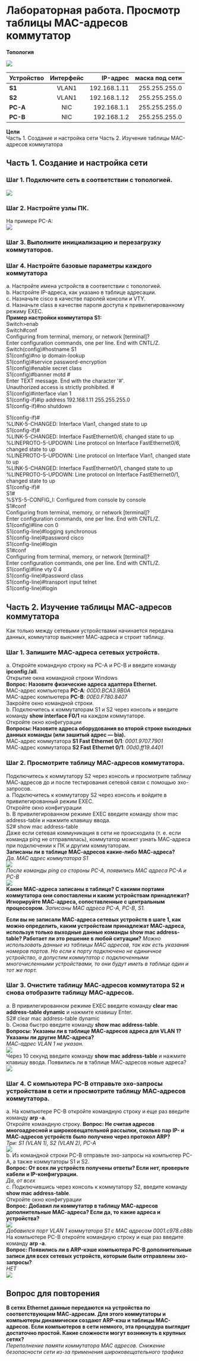# Лабораторная работа. Просмотр таблицы MAC-адресов коммутатор 
**Топология**  

![](https://github.com/Makentosh1600/studying_at_otus-/blob/main/Lab%201.2/JPG/1.png)  

| Устройство    | Интерфейс          | IP-адрес | маска под сети |
| ------------- |:------------------:| -----:| -----:|
| **S1**     | VLAN1   | 192.168.1.11 | 255.255.255.0 |
| **S2**     | VLAN1   | 192.168.1.12 | 255.255.255.0 |
| **PC-A**    | NIC |   192.168.1.1 | 255.255.255.0 |
| **PC-B**    | NIC |   192.168.1.2 | 255.255.255.0 |

**Цели**  
Часть 1. Создание и настройка сети
Часть 2. Изучение таблицы МАС-адресов коммутатора

## Часть 1. Создание и настройка сети  
### Шаг 1. Подключите сеть в соответствии с топологией.     
![](https://github.com/Makentosh1600/studying_at_otus-/blob/main/Lab%201.2/JPG/1.png)    
### Шаг 2. Настройте узлы ПК. 
На примере PC-A:   
![](https://github.com/Makentosh1600/studying_at_otus-/blob/main/Lab%201.2/JPG/2.png) 
### Шаг 3. Выполните инициализацию и перезагрузку коммутаторов.   
### Шаг 4. Настройте базовые параметры каждого коммутатора  
a.	Настройте имена устройств в соответствии с топологией.  
b.	Настройте IP-адреса, как указано в таблице адресации.  
c.	Назначьте cisco в качестве паролей консоли и VTY.  
d.	Назначьте class в качестве пароля доступа к привилегированному режиму EXEC.  
**Пример настройки коммутатора S1:**  
Switch>enab  
Switch#conf  
Configuring from terminal, memory, or network [terminal]?   
Enter configuration commands, one per line. End with CNTL/Z.  
Switch(config)#hostname S1  
S1(config)#no ip domain-lookup  
S1(config)#service password-encryption  
S1(config)#enable secret class   
S1(config)#banner motd #   
Enter TEXT message. End with the character '#'.  
Unauthorized access is strictly prohibited. #  
S1(config)#interface vlan 1   
S1(config-if)#ip address 192.168.1.11 255.255.255.0  
S1(config-if)#no shutdown  

  
S1(config-if)#  
%LINK-5-CHANGED: Interface Vlan1, changed state to up   
S1(config-if)#   
%LINK-5-CHANGED: Interface FastEthernet0/6, changed state to up  
%LINEPROTO-5-UPDOWN: Line protocol on Interface FastEthernet0/6, changed state to up   
%LINEPROTO-5-UPDOWN: Line protocol on Interface Vlan1, changed state to up   
%LINK-5-CHANGED: Interface FastEthernet0/1, changed state to up   
%LINEPROTO-5-UPDOWN: Line protocol on Interface FastEthernet0/1, changed state to up   
S1(config-if)#   
S1#   
%SYS-5-CONFIG_I: Configured from console by console   
S1#conf   
Configuring from terminal, memory, or network [terminal]?    
Enter configuration commands, one per line. End with CNTL/Z.   
S1(config)#line con 0   
S1(config-line)#logging synchronous   
S1(config-line)#password cisco    
S1(config-line)#login   
S1#conf   
Configuring from terminal, memory, or network [terminal]?    
Enter configuration commands, one per line. End with CNTL/Z.   
S1(config)#line vty 0 4   
S1(config-line)#password class   
S1(config-line)#transport input telnet   
S1(config-line)#login   

## Часть 2. Изучение таблицы МАС-адресов коммутатора    
Как только между сетевыми устройствами начинается передача данных, коммутатор выясняет МАС-адреса и строит таблицу.  
### Шаг 1. Запишите МАС-адреса сетевых устройств.   
a.	Откройте командную строку на PC-A и PC-B и введите команду **ipconfig /all**.    
Открытие окна командной строки Windows     
**Вопрос: Назовите физические адреса адаптера Ethernet.**  
MAC-адрес компьютера **PC-A**: *00D0.BCA3.9B0A*  
MAC-адрес компьютера **PC-B**: *00E0.F780.8407*  
Закройте окно командной строки.   
b.	Подключитесь к коммутаторам S1 и S2 через консоль и введите команду **show interface F0/1** на каждом коммутаторе.  
Откройте окно конфигурации  
**Вопросы: Назовите адреса оборудования во второй строке выходных данных команды (или зашитый адрес — bia).**  
МАС-адрес коммутатора **S1 Fast Ethernet 0/1**: *0001.9707.7901*  
МАС-адрес коммутатора **S2 Fast Ethernet 0/1**: *00d0.ff19.4401*  

### Шаг 2. Просмотрите таблицу МАС-адресов коммутатора.   
Подключитесь к коммутатору S2 через консоль и просмотрите таблицу МАС-адресов до и после тестирования сетевой связи с помощью эхо-запросов.  
a.	Подключитесь к коммутатору S2 через консоль и войдите в привилегированный режим EXEC.  
Откройте окно конфигурации   
b.	В привилегированном режиме EXEC введите команду show mac address-table и нажмите клавишу ввода.  
S2# show mac address-table  
Даже если сетевая коммуникация в сети не происходила (т. е. если команда ping не отправлялась), коммутатор может узнать МАС-адреса при подключении к ПК и другим коммутаторам.  
**Записаны ли в таблице МАС-адресов какие-либо МАС-адреса?**  
*Да. MAC адрес коммутатора S1*   
![](https://github.com/Makentosh1600/studying_at_otus-/blob/main/Lab%201.2/JPG/3.png)     
*После команды ping со стороны PC-A, появились MAC адреса PC-A и PC-B*  
![](https://github.com/Makentosh1600/studying_at_otus-/blob/main/Lab%201.2/JPG/4.png)      
**Какие МАС-адреса записаны в таблице? С какими портами коммутатора они сопоставлены и каким устройствам принадлежат? Игнорируйте МАС-адреса, сопоставленные с центральным процессором.**
*Записаны MAC адреса PC-A, PC-B, S1.*  

**Если вы не записали МАС-адреса сетевых устройств в шаге 1, как можно определить, каким устройствам принадлежат МАС-адреса, используя только выходные данные команды show mac address-table? Работает ли это решение в любой ситуации?**
*Можно использовать данные из таблицы МАС адресов, так как есть указания номеров портов. Но если к порту подключено не единичное устройство, а допустим коммутатор с подключенными многочисленными устройствами, то они будут иметь в таблице один и тот же порт.*

### Шаг 3. Очистите таблицу МАС-адресов коммутатора S2 и снова отобразите таблицу МАС-адресов.   
a.	В привилегированном режиме EXEC введите команду **clear mac address-table dynamic** и нажмите клавишу Enter.  
S2# clear mac address-table dynamic   
b.	Снова быстро введите команду **show mac address-table**.  
**Вопросы: Указаны ли в таблице МАС-адресов адреса для VLAN 1? Указаны ли другие МАС-адреса?**  
*МАС-адрес VLAN 1 не указан.*   
![](https://github.com/Makentosh1600/studying_at_otus-/blob/main/Lab%201.2/JPG/5.png)     
Через 10 секунд введите команду **show mac address-table** и нажмите клавишу ввода. Появились ли в таблице МАС-адресов новые адреса?    
![](https://github.com/Makentosh1600/studying_at_otus-/blob/main/Lab%201.2/JPG/6.png)      
### Шаг 4. С компьютера PC-B отправьте эхо-запросы устройствам в сети и просмотрите таблицу МАС-адресов коммутатора.   
a.	На компьютере PC-B откройте командную строку и еще раз введите команду **arp -a**.  
Откройте командную строку. 
**Вопрос: Не считая адресов многоадресной и широковещательной рассылки, сколько пар IP- и МАС-адресов устройств было получено через протокол ARP?**   
*Три: S1 (VLAN 1), S2 (VLAN 2), PC-A*   
![](https://github.com/Makentosh1600/studying_at_otus-/blob/main/Lab%201.2/JPG/7.png)    
b.	Из командной строки PC-B отправьте эхо-запросы на компьютер PC-A, а также коммутаторы S1 и S2.  
**Вопрос: От всех ли устройств получены ответы? Если нет, проверьте кабели и IP-конфигурации.**   
*Да, от всех*   
c.	Подключившись через консоль к коммутатору S2, введите команду **show mac address-table**.  
Откройте окно конфигурации   
**Вопрос: Добавил ли коммутатор в таблицу МАС-адресов дополнительные МАС-адреса? Если да, то какие адреса и устройства?**   
![](https://github.com/Makentosh1600/studying_at_otus-/blob/main/Lab%201.2/JPG/8.png)    
*Добавился порт VLAN 1 коммутатора S1 с MAC адресом 0001.с978.c88b*   
На компьютере PC-B откройте командную строку и еще раз введите команду **arp -a**.  
**Вопрос: Появились ли в ARP-кэше компьютера PC-B дополнительные записи для всех сетевых устройств, которым были отправлены эхо-запросы?**   
*НЕТ*  
![](https://github.com/Makentosh1600/studying_at_otus-/blob/main/Lab%201.2/JPG/9.png)     

## Вопрос для повторения  

**В сетях Ethernet данные передаются на устройства по соответствующим МАС-адресам. Для этого коммутаторы и компьютеры динамически создают ARP-кэш и таблицы МАС-адресов. Если компьютеров в сети немного, эта процедура выглядит достаточно простой. Какие сложности могут возникнуть в крупных сетях?**  
*Переполнение памяти коммутатора МАС адресов. Снижение безопасности сети из-за применения широковещательного трафика*


